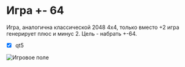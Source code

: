 #  Игра +- 64 
   Игра, аналогична классической 2048 4х4, только вместо +2 игра генерирует плюс и минус 2. Цель - набрать +-64.
- [x] qt5

![Игровое поле](https:/github.com/katerokX/plus-and-minus-64-qt-game/blob/main/image1.jpg)
